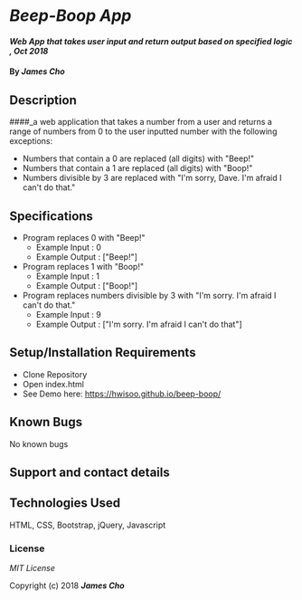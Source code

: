 # _Beep-Boop App_

#### _Web App that takes user input and return output based on specified logic , Oct 2018_

#### By _**James Cho**_

## Description

####_a web application that takes a number from a user and returns a range of numbers from 0 to the user inputted number with the following exceptions:
  * Numbers that contain a 0 are replaced (all digits) with "Beep!"
  * Numbers that contain a 1 are replaced (all digits) with "Boop!"
  * Numbers divisible by 3 are replaced with "I'm sorry, Dave. I'm afraid I can't do that."

## Specifications
  * Program replaces 0 with "Beep!"
    - Example Input : 0
    - Example Output : ["Beep!"]
  * Program replaces 1 with "Boop!"
    - Example Input : 1
    - Example Output : ["Boop!"]
  * Program replaces numbers divisible by 3 with "I'm sorry. I'm afraid I can't do that."
    - Example Input : 9
    - Example Output : ["I'm sorry. I'm afraid I can't do that"]

## Setup/Installation Requirements

* Clone Repository
* Open index.html
* See Demo here: https://hwisoo.github.io/beep-boop/


## Known Bugs

No known bugs 

## Support and contact details



## Technologies Used

HTML, CSS, Bootstrap, jQuery, Javascript

### License

*MIT License*

Copyright (c) 2018 **_James Cho_**